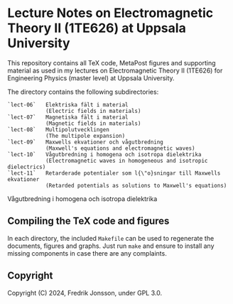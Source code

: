 # Lecture Notes on Electromagnetic Theory II (1TE626) at Uppsala University

This repository contains all TeX code, MetaPost figures and supporting material
as used in my lectures on Electromagnetic Theory II (1TE626) for Engineering
Physics (master level) at Uppsala University.

The directory contains the following subdirectories:

    `lect-06`   Elektriska fält i material
                (Electric fields in materials)
    `lect-07`   Magnetiska fält i material
                (Magnetic fields in materials)
    `lect-08`   Multipolutvecklingen
                (The multipole expansion)
    `lect-09`   Maxwells ekvationer och vågutbredning
                (Maxwell's equations and electromagnetic waves)
    `lect-10`   Vågutbredning i homogena och isotropa dielektrika
                (Electromagnetic waves in homogeneous and isotropic dielectrics)
    `lect-11`   Retarderade potentialer som l{\"o}sningar till Maxwells ekvationer
                (Retarded potentials as solutions to Maxwell's equations)

Vågutbredning i homogena och isotropa dielektrika

## Compiling the TeX code and figures

In each directory, the included `Makefile` can be used to regenerate the
documents, figures and graphs. Just run `make` and ensure to install any
missing components in case there are any complaints.

## Copyright
Copyright (C) 2024, Fredrik Jonsson, under GPL 3.0.
